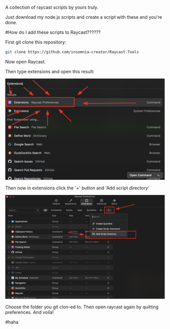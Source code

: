 A collection of raycast scripts by yours truly.


Just download my node.js scripts and create a script with these and you're done.


#How do I add these scripts to Raycast??????

First git clone this repository:

```zsh
git clone https://github.com/insomnia-creator/Raycast-Tools
```
Now open Raycast.

Then type extensions and open this result:


![screenshot of opening the thing](./screenshots/open_ext.png)


Then now in extensions click the '+' button and 'Add script directory'

![screenshot of extension tab](./screenshots/open_dir.png)

Choose the folder you git clon-ed to. Then open raycast again by quitting preferences. And voila! 


#haha